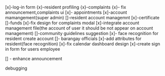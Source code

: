 [x]-log-in form
{x}-resident profiling
{x}-complaints
{x}- fix announcement,complaints ui
[x]- appointments
[x]-account mamangement(super admin)
[]-resident account managemnt
[x]-certificate
[]-funds
[x]-fix design for complaints modal
[x]-integrate account management file(the account of user it should be not appear on account management)
[]-community guidelines
suggestion
[x]- face recognition for resident create account
[]- barangay officials
[x]-add attributes for resident(face recognition)
[x]-fix calendar dashboard design
[x]-create sign in form for users employee

[] - enhance announcement



debugging